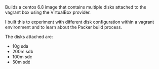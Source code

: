 Builds a centos 6.8 image that contains multiple disks attached to the
vagrant box using the VirtualBox provider.

I built this to experiment with different disk configuration within a
vagrant environment and to learn about the Packer build process.

The disks attached are:

- 10g  sda
- 200m sdb
- 100m sdc
- 50m  sdd

